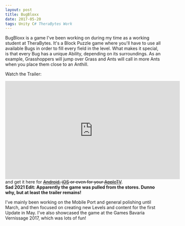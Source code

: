 ```yaml
---
layout: post
title: BugBloxx
date: 2017-05-20
tags: Unity C# TheraBytes Work
---
```

BugBloxx is a game I've been working on during my time as a working student at TheraBytes.
It's a Block Puzzle game where you'll have to use all available Bugs in order to fill every field in the level. What makes it special, is that every Bug has a unique Ability, depending on its surroundings. As an example, Grasshoppers will jump over Grass and Ants will call in more Ants when you place them close to an Anthill.

Watch the Trailer:
<center><iframe width="560" height="315" src="https://www.youtube.com/embed/Lo86t--G2iY?rel=0?ecver=1" frameborder="0" allowfullscreen></iframe></center>
and get it here for <s><a href="https://play.google.com/store/apps/details?id=com.TheraBytes.BugBloxx">Android</a>, <a href="itunes.apple.com/de/app/bug-bloxx/id1132634863">iOS</a> or even for your <a href="https://itunes.apple.com/de/app/bug-bloxx/id1132634863?mt=8">AppleTV</a></s>.
<br>
<b>Sad 2021 Edit: Apparently the game was pulled from the stores. Dunno why, but at least the trailer remains!</b>


I've mainly been working on the Mobile Port and general polishing until March, and then focused on creating new Levels and content for the first Update in May. I've also showcased the game at the Games Bavaria Vernissage 2017, which was lots of fun!